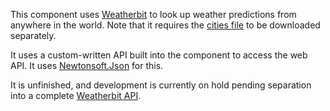 ﻿This component uses [Weatherbit](https://www.weatherbit.io/) to look up weather predictions from anywhere in the world.
Note that it requires the [cities file](https://www.weatherbit.io/api/meta) to be downloaded separately.

It uses a custom-written API built into the component to access the web API. It uses [Newtonsoft.Json](https://www.newtonsoft.com/json) for this.

It is unfinished, and development is currently on hold pending separation into a complete [Weatherbit API](https://github.com/Foxite/Weatherbit.NET/).